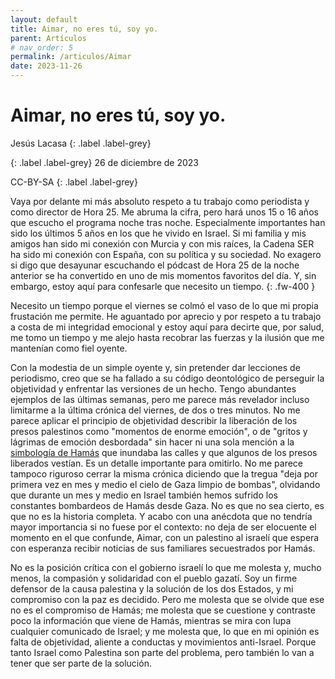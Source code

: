 ```yaml
---
layout: default
title: Aimar, no eres tú, soy yo.
parent: Artículos
# nav_order: 5
permalink: /articulos/Aimar
date: 2023-11-26
---
```


# Aimar, no eres tú, soy yo.


Jesús Lacasa
{: .label .label-grey}

{: .label .label-grey}
26 de diciembre de 2023

CC-BY-SA
{: .label .label-grey}

<!-- {: .no_toc }

<details open markdown="block">
  <summary>
    Table of contents
  </summary>
  {: .text-delta }
- TOC
{:toc}
</details> -->

<!-- --- -->


Vaya por delante mi más absoluto respeto a tu trabajo como periodista y como director de Hora 25. Me abruma la cifra, pero hará unos 15 o 16 años que escucho el programa noche tras noche. Especialmente importantes han sido los últimos 5 años en los que he vivido en Israel. Si mi familia y mis amigos han sido mi conexión con Murcia y con mis raíces, la Cadena SER ha sido mi conexión con España, con su política y su sociedad. No exagero si digo que desayunar escuchando el pódcast de Hora 25 de la noche anterior se ha convertido en uno de mis momentos favoritos del día. Y, sin embargo, estoy aquí para confesarle que necesito un tiempo. 
{: .fw-400 }

Necesito un tiempo porque el viernes se colmó el vaso de lo que mi propia frustación me permite. He aguantado por aprecio y por respeto a tu trabajo a costa de mi integridad emocional y estoy aquí para decirte que, por salud, me tomo un tiempo y me alejo hasta recobrar las fuerzas y la ilusión que me mantenían como fiel oyente.

Con la modestia de un simple oyente y, sin pretender dar lecciones de periodismo, creo que se ha fallado a su código deontológico de perseguir la objetividad y enfrentar las versiones de un hecho. Tengo abundantes ejemplos de las últimas semanas, pero me parece más revelador incluso limitarme a la última crónica del viernes, de dos o tres minutos. No me parece aplicar el principio de objetividad describir la liberación de los presos palestinos como "momentos de enorme emoción", o de "gritos y lágrimas de emoción desbordada" sin hacer ni una sola mención a la [simbología de Hamás](https://elpais.com/internacional/2023-11-25/la-liberacion-de-presos-palestinos-se-convierte-en-un-acto-de-apoyo-a-hamas-nos-da-mas-orgullo-y-dignidad-que-todos-los-presidentes-del-mundo.html) que inundaba las calles y que algunos de los presos liberados vestían. Es un detalle importante para omitirlo. No me parece tampoco riguroso cerrar la misma crónica diciendo que la tregua "deja por primera vez en mes y medio el cielo de Gaza limpio de bombas", olvidando que durante un mes y medio en Israel también hemos sufrido los constantes bombardeos de Hamás desde Gaza. No es que no sea cierto, es que no es la historia completa. Y acabo con una anécdota que no tendría mayor importancia si no fuese por el contexto: no deja de ser elocuente el momento en el que confunde, Aimar, con un palestino al israelí que espera con esperanza recibir noticias de sus familiares secuestrados por Hamás. 

No es la posición crítica con el gobierno israelí lo que me molesta y, mucho menos, la compasión y solidaridad con el pueblo gazatí. Soy un firme defensor de la causa palestina y la solución de los dos Estados, y mi compromiso con la paz es decidido. Pero me molesta que se olvide que ese no es el compromiso de Hamás; me molesta que se cuestione y contraste poco la información que viene de Hamás, mientras se mira con lupa cualquier comunicado de Israel; y me molesta que, lo que en mi opinión es falta de objetividad, aliente a conductas y movimientos anti-Israel. Porque tanto Israel como Palestina son parte del problema, pero también lo van a tener que ser parte de la solución. 
